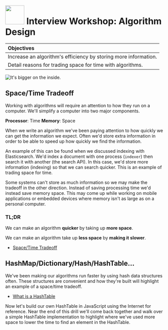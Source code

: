 # <img src="https://cloud.githubusercontent.com/assets/7833470/10899314/63829980-8188-11e5-8cdd-4ded5bcb6e36.png" height="60"> Interview Workshop: Algorithm Design

| Objectives |
| :--- |
| Increase an algorithm's efficiency by storing more information. |
| Detail reasons for trading space for time with algorithms. |

![It's bigger on the inside.](http://25.media.tumblr.com/1fb0904fc342da6132256d95c6dca30c/tumblr_mw82dpzuqA1s5ju90o1_500.gif)

## Space/Time Tradeoff

Working with algorithms will require an attention to how they run on a computer. We'll simplify a computer into two major components.

**Processor**: Time
**Memory**: Space

When we write an algorithm we've been paying attention to how quickly we can get the information we expect. Often we'd store extra information in order to be able to speed up how quickly we find the information.

An example of this can be found when we discussed indexing with Elasticsearch. We'd index a document with one process (`indexer`) then search it with another (the search API). In this case, we'd store more information (indexing) so that we can search quicker. This is an example of trading space for time.

Some systems can't store as much information so we may make the tradeoff in the other direction. Instead of saving processing time we'd instead save memory space. This may come up while working on mobile applications or embedded devices where memory isn't as large as on a personal computer.

### TL;DR

We can make an algorithm **quicker** by taking up **more space**.

We can make an algorithm take up **less space** by **making it slower**.

* [Space/Time Tradeoff](https://en.wikipedia.org/wiki/Space%E2%80%93time_tradeoff)

## HashMap/Dictionary/Hash/HashTable...

We've been making our algorithms run faster by using hash data structures often. These structures are convenient and how they're built will highlight an example of a space/time tradeoff.

* [What is a HashTable](https://www.youtube.com/watch?v=h2d9b_nEzoA)

Now let's build our own HashTable in JavaScript using the Internet for reference. Near the end of this drill we'll come back together and walk over a simple HashTable implementation to highlight where we've used more space to lower the time to find an element in the HashTable.
